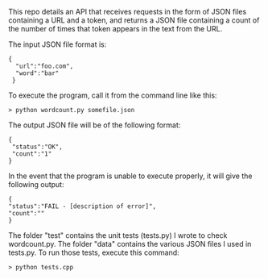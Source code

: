 This repo details an API that receives requests in the form of JSON files containing a URL and a token, and returns a JSON file containing a count of the number of times that token appears in the text from the URL.

The input JSON file format is:
```
{
  "url":"foo.com",
  "word":"bar"
 }
 ```
 
 To execute the program, call it from the command line like this:
 ```
 > python wordcount.py somefile.json
 ```
 
 The output JSON file will be of the following format:
 ```
 {
  "status":"OK",
  "count":"1"
 }
 ```
 
 In the event that the program is unable to execute properly, it will give the following output:
  ```
 {
  "status":"FAIL - [description of error]",
  "count":""
 }
 ```
 
 The folder "test" contains the unit tests (tests.py) I wrote to check wordcount.py. The folder "data" contains the various JSON files I used in tests.py. To run those tests, execute this command:
 ```
 > python tests.cpp
 ```
